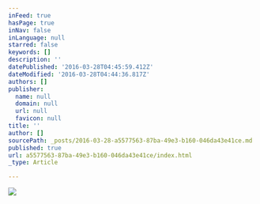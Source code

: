 ```yaml
---
inFeed: true
hasPage: true
inNav: false
inLanguage: null
starred: false
keywords: []
description: ''
datePublished: '2016-03-28T04:45:59.412Z'
dateModified: '2016-03-28T04:44:36.817Z'
authors: []
publisher:
  name: null
  domain: null
  url: null
  favicon: null
title: ''
author: []
sourcePath: _posts/2016-03-28-a5577563-87ba-49e3-b160-046da43e41ce.md
published: true
url: a5577563-87ba-49e3-b160-046da43e41ce/index.html
_type: Article

---
```

![](https://the-grid-user-content.s3-us-west-2.amazonaws.com/1535c531-8ea5-4a95-8923-827d7228679f.jpg)
